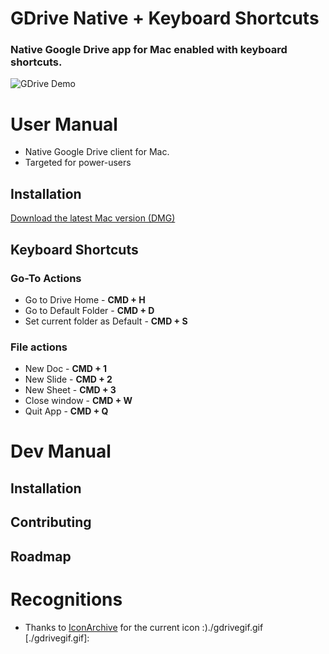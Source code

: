 # GDrive Native + Keyboard Shortcuts

### Native Google Drive app for Mac enabled with keyboard shortcuts.

![GDrive Demo](http://imgur.com/LR6FqIv.gif)

# User Manual

* Native Google Drive client for Mac.
* Targeted for power-users

## Installation

[Download the latest Mac version (DMG)](https://drive.google.com/uc?export=download&id=0B8YIJESCOtaOclBXejQwZDVHUUU)

## Keyboard Shortcuts

### Go-To Actions

* Go to Drive Home - **CMD + H**
* Go to Default Folder - **CMD + D**
* Set current folder as Default - **CMD + S**

### File actions

* New Doc - **CMD + 1**
* New Slide - **CMD + 2**
* New Sheet - **CMD + 3**
* Close window - **CMD + W**
* Quit App - **CMD + Q**

# Dev Manual

## Installation


## Contributing



## Roadmap




# Recognitions

* Thanks to [IconArchive](http://icons8.com) for the current icon :)./gdrivegif.gif
[./gdrivegif.gif]: 
